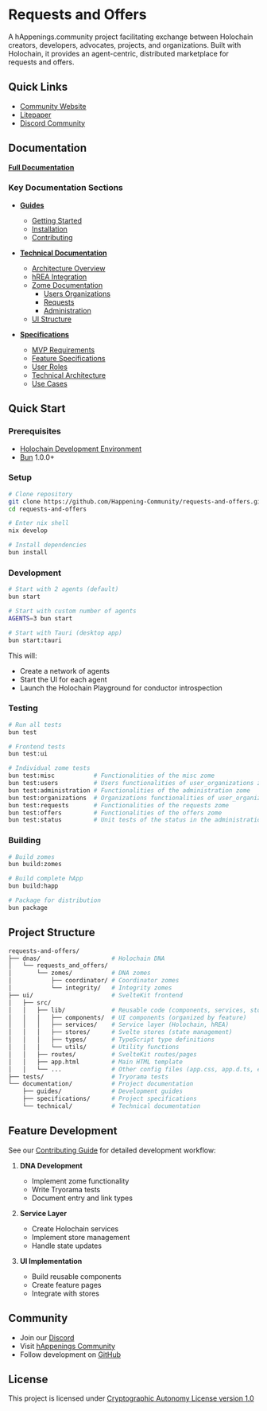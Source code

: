 # Requests and Offers

A hAppenings.community project facilitating exchange between Holochain creators, developers, advocates, projects, and organizations.
Built with Holochain, it provides an agent-centric, distributed marketplace for requests and offers.

## Quick Links

- [Community Website](https://happenings.community/)
- [Litepaper](https://happenings-community.gitbook.io/)
- [Discord Community](https://discord.gg/happening)

## Documentation

 **[Full Documentation](documentation/README.md)**

### Key Documentation Sections

- **[Guides](documentation/guides/README.md)**
  - [Getting Started](documentation/guides/getting-started.md)
  - [Installation](documentation/guides/installation.md)
  - [Contributing](documentation/guides/contributing.md)

- **[Technical Documentation](documentation/technical/README.md)**
  - [Architecture Overview](documentation/technical/README.md)
  - [hREA Integration](documentation/technical/architecture/hrea-integration.md)
  - [Zome Documentation](documentation/technical/zomes/README.md)
    - [Users Organizations](documentation/technical/zomes/users_organizations.md)
    - [Requests](documentation/technical/zomes/requests.md)
    - [Administration](documentation/technical/zomes/administration.md)
  - [UI Structure](documentation/technical/ui-structure.md)

- **[Specifications](documentation/specifications/README.md)**
  - [MVP Requirements](documentation/specifications/mvp.md)
  - [Feature Specifications](documentation/specifications/features.md)
  - [User Roles](documentation/specifications/roles.md)
  - [Technical Architecture](documentation/specifications/technical.md)
  - [Use Cases](documentation/specifications/use-cases.md)

## Quick Start

### Prerequisites

- [Holochain Development Environment](https://developer.holochain.org/docs/install/)
- [Bun](https://bun.sh) 1.0.0+

### Setup

```bash
# Clone repository
git clone https://github.com/Happening-Community/requests-and-offers.git
cd requests-and-offers

# Enter nix shell
nix develop

# Install dependencies
bun install
```

### Development

```bash
# Start with 2 agents (default)
bun start

# Start with custom number of agents
AGENTS=3 bun start

# Start with Tauri (desktop app)
bun start:tauri
```

This will:

- Create a network of agents
- Start the UI for each agent
- Launch the Holochain Playground for conductor introspection

### Testing

```bash
# Run all tests
bun test

# Frontend tests
bun test:ui

# Individual zome tests
bun test:misc           # Functionalities of the misc zome
bun test:users          # Users functionalities of user_organizations zome
bun test:administration # Functionalities of the administration zome
bun test:organizations  # Organizations functionalities of user_organizations zome
bun test:requests       # Functionalities of the requests zome
bun test:offers         # Functionalities of the offers zome
bun test:status         # Unit tests of the status in the administration zome
```

### Building

```bash
# Build zomes
bun build:zomes

# Build complete hApp
bun build:happ

# Package for distribution
bun package
```

## Project Structure

``` bash
requests-and-offers/
├── dnas/                    # Holochain DNA
│   └── requests_and_offers/
│       └── zomes/           # DNA zomes
│           ├── coordinator/ # Coordinator zomes
│           └── integrity/   # Integrity zomes
├── ui/                      # SvelteKit frontend
│   ├── src/
│   │   ├── lib/             # Reusable code (components, services, stores)
│   │   │   ├── components/  # UI components (organized by feature)
│   │   │   ├── services/    # Service layer (Holochain, hREA)
│   │   │   ├── stores/      # Svelte stores (state management)
│   │   │   ├── types/       # TypeScript type definitions
│   │   │   └── utils/       # Utility functions
│   │   ├── routes/          # SvelteKit routes/pages
│   │   ├── app.html         # Main HTML template
│   │   └── ...              # Other config files (app.css, app.d.ts, etc.)
├── tests/                   # Tryorama tests
└── documentation/           # Project documentation
    ├── guides/              # Development guides
    ├── specifications/      # Project specifications
    └── technical/           # Technical documentation
```

## Feature Development

See our [Contributing Guide](documentation/guides/contributing.md) for detailed development workflow:

1. **DNA Development**
   - Implement zome functionality
   - Write Tryorama tests
   - Document entry and link types

2. **Service Layer**
   - Create Holochain services
   - Implement store management
   - Handle state updates

3. **UI Implementation**
   - Build reusable components
   - Create feature pages
   - Integrate with stores

## Community

- Join our [Discord](https://discord.gg/happening)
- Visit [hAppenings Community](https://happenings.community/)
- Follow development on [GitHub](https://github.com/Happening-Community/requests-and-offers)

## License

This project is licensed under [Cryptographic Autonomy License version 1.0](LICENSE.md)
